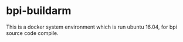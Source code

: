 # bpi-buildarm

  This is a docker system environment which is run ubuntu 16.04, for bpi source code compile.
